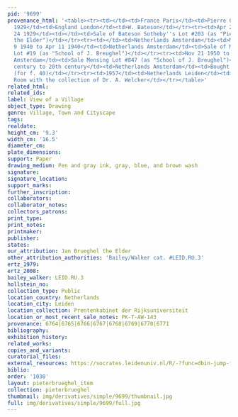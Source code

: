 ```yaml
---
pid: '9699'
provenance_html: '<table><tr><td></td><td>France Paris</td><td>Pierre Crozat</td></tr><tr><td>Until
  1929</td><td>England London</td><td>W. Bateson</td></tr><tr><td>Apr 23 1929 to Apr
  24 1929</td><td></td><td>Sale of Bateson Sotheby''s Lot #203 (as "Pieter Bruegel
  the Elder")</td></tr><tr><td></td><td>Netherlands Amsterdam</td><td>Mr. N. Beets</td></tr><tr><td>Apr
  9 1940 to Apr 11 1940</td><td>Netherlands Amsterdam</td><td>Sale of Mr. Beets Muller
  Lot #19 (as "School of J. Breughel")</td></tr><tr><td>Nov 21 1950 to Nov 24 1950</td><td>Netherlands
  Amsterdam</td><td>Sale Mensing Lot #847 (as "School of J. Breughel")</td></tr><tr><td>19th
  century to 20th century</td><td>Netherlands Amsterdam</td><td>Bought by Dr. A. Welcker
  (for f. 40)</td></tr><tr><td>1957</td><td>Netherlands Leiden</td><td>Bought by Print
  Room with the collection of Dr. A. Welcker</td></tr></table>'
related_html: 
related_ids: 
label: View of a Village
object_type: Drawing
genre: Village, Town and Cityscape
tags: 
realdate: 
height_cm: '9.3'
width_cm: '16.5'
diameter_cm: 
plate_dimensions: 
support: Paper
drawing_medium: Pen and gray ink, gray, blue, and brown wash
signature: 
signature_location: 
support_marks: 
further_inscription: 
collaborators: 
collaborator_notes: 
collectors_patrons: 
print_type: 
print_notes: 
printmaker: 
publisher: 
states: 
our_attribution: Jan Brueghel the Elder
other_attribution_authorities: 'Bailey/Walker cat. #LEID.RU.3'
ertz_1979: 
ertz_2008: 
bailey_walker: LEID.RU.3
hollstein_no: 
collection_type: Public
location_country: Netherlands
location_city: Leiden
location_collection: Prentenkabinet der Rijksuniversiteit
location_or_most_recent_sale_notes: PK-T-AW-143
provenance: 6764|6765|6766|6767|6768|6769|6770|6771
bibliography: 
exhibition_history: 
related_works: 
copies_and_variants: 
curatorial_files: 
external_resources: https://socrates.leidenuniv.nl/R/-?func=dbin-jump-full&object_id=2713729
biblio: 
order: '1030'
layout: pieterbrueghel_item
collection: pieterbrueghel
thumbnail: img/derivatives/simple/9699/thumbnail.jpg
full: img/derivatives/simple/9699/full.jpg
---
```

